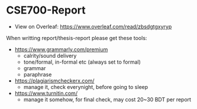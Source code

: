 # CSE700-Report

 - View on Overleaf: https://www.overleaf.com/read/zbsdgtgxyryp


When writting report/thesis-report please get these tools:
 - https://www.grammarly.com/premium
   - calrity/sound delivery
   - tone/formal, in-formal etc (always set to formal)
   - grammar
   - paraphrase
 - https://plagiarismcheckerx.com/
   - manage it, check everynight, before going to sleep
 - https://www.turnitin.com/
   - manage it somehow, for final check, may cost 20~30 BDT per report
